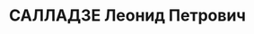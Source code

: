 ---
title: САЛЛАДЗЕ Леонид Петрович
description: "Род. в 1910, г. Кутаиси, грузин. Род занятий: до ареста директор мцхетского\
  \ лесопильного завода. \n  Осужден Тройкой при НКВД ГССР 22.12.1937. Мера наказания:\
  \ расстрел с конфискацией личного имущества. Дата расстрела: 23.12.1937"
---